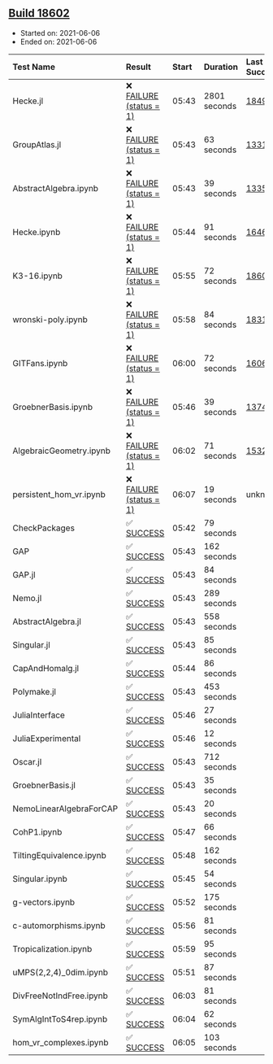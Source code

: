 ## [Build 18602](https://oscarci.mathematik.uni-kl.de/job/oscar/18602/)

* Started on: 2021-06-06
* Ended on: 2021-06-06

| Test Name    | Result | Start | Duration | Last Success | First Failure |
|:-------------|:-------|:------|:---------|:-------------|:--------------|
| Hecke.jl | ❌ [FAILURE (status = 1)](https://oscarci.mathematik.uni-kl.de/job/oscar/18602/artifact/logs/build-18602/Hecke.jl.log) | 05:43 | 2801 seconds | [18490](https://oscarci.mathematik.uni-kl.de/job/oscar/18490/) | [18491](https://oscarci.mathematik.uni-kl.de/job/oscar/18491/) |
| GroupAtlas.jl | ❌ [FAILURE (status = 1)](https://oscarci.mathematik.uni-kl.de/job/oscar/18602/artifact/logs/build-18602/GroupAtlas.jl.log) | 05:43 | 63 seconds | [13311](https://oscarci.mathematik.uni-kl.de/job/oscar/13311/) | [13312](https://oscarci.mathematik.uni-kl.de/job/oscar/13312/) |
| AbstractAlgebra.ipynb | ❌ [FAILURE (status = 1)](https://oscarci.mathematik.uni-kl.de/job/oscar/18602/artifact/logs/build-18602/AbstractAlgebra.ipynb.log) | 05:43 | 39 seconds | [13355](https://oscarci.mathematik.uni-kl.de/job/oscar/13355/) | [13356](https://oscarci.mathematik.uni-kl.de/job/oscar/13356/) |
| Hecke.ipynb | ❌ [FAILURE (status = 1)](https://oscarci.mathematik.uni-kl.de/job/oscar/18602/artifact/logs/build-18602/Hecke.ipynb.log) | 05:44 | 91 seconds | [16463](https://oscarci.mathematik.uni-kl.de/job/oscar/16463/) | [16464](https://oscarci.mathematik.uni-kl.de/job/oscar/16464/) |
| K3-16.ipynb | ❌ [FAILURE (status = 1)](https://oscarci.mathematik.uni-kl.de/job/oscar/18602/artifact/logs/build-18602/K3-16.ipynb.log) | 05:55 | 72 seconds | [18601](https://oscarci.mathematik.uni-kl.de/job/oscar/18601/) | [18602](https://oscarci.mathematik.uni-kl.de/job/oscar/18602/) |
| wronski-poly.ipynb | ❌ [FAILURE (status = 1)](https://oscarci.mathematik.uni-kl.de/job/oscar/18602/artifact/logs/build-18602/wronski-poly.ipynb.log) | 05:58 | 84 seconds | [18314](https://oscarci.mathematik.uni-kl.de/job/oscar/18314/) | [18315](https://oscarci.mathematik.uni-kl.de/job/oscar/18315/) |
| GITFans.ipynb | ❌ [FAILURE (status = 1)](https://oscarci.mathematik.uni-kl.de/job/oscar/18602/artifact/logs/build-18602/GITFans.ipynb.log) | 06:00 | 72 seconds | [16068](https://oscarci.mathematik.uni-kl.de/job/oscar/16068/) | [16069](https://oscarci.mathematik.uni-kl.de/job/oscar/16069/) |
| GroebnerBasis.ipynb | ❌ [FAILURE (status = 1)](https://oscarci.mathematik.uni-kl.de/job/oscar/18602/artifact/logs/build-18602/GroebnerBasis.ipynb.log) | 05:46 | 39 seconds | [13748](https://oscarci.mathematik.uni-kl.de/job/oscar/13748/) | [13749](https://oscarci.mathematik.uni-kl.de/job/oscar/13749/) |
| AlgebraicGeometry.ipynb | ❌ [FAILURE (status = 1)](https://oscarci.mathematik.uni-kl.de/job/oscar/18602/artifact/logs/build-18602/AlgebraicGeometry.ipynb.log) | 06:02 | 71 seconds | [15322](https://oscarci.mathematik.uni-kl.de/job/oscar/15322/) | [15323](https://oscarci.mathematik.uni-kl.de/job/oscar/15323/) |
| persistent_hom_vr.ipynb | ❌ [FAILURE (status = 1)](https://oscarci.mathematik.uni-kl.de/job/oscar/18602/artifact/logs/build-18602/persistent_hom_vr.ipynb.log) | 06:07 | 19 seconds | unknown | unknown |
| CheckPackages | ✅ [SUCCESS](https://oscarci.mathematik.uni-kl.de/job/oscar/18602/artifact/logs/build-18602/CheckPackages.log) | 05:42 | 79 seconds |  |  |
| GAP | ✅ [SUCCESS](https://oscarci.mathematik.uni-kl.de/job/oscar/18602/artifact/logs/build-18602/GAP.log) | 05:43 | 162 seconds |  |  |
| GAP.jl | ✅ [SUCCESS](https://oscarci.mathematik.uni-kl.de/job/oscar/18602/artifact/logs/build-18602/GAP.jl.log) | 05:43 | 84 seconds |  |  |
| Nemo.jl | ✅ [SUCCESS](https://oscarci.mathematik.uni-kl.de/job/oscar/18602/artifact/logs/build-18602/Nemo.jl.log) | 05:43 | 289 seconds |  |  |
| AbstractAlgebra.jl | ✅ [SUCCESS](https://oscarci.mathematik.uni-kl.de/job/oscar/18602/artifact/logs/build-18602/AbstractAlgebra.jl.log) | 05:43 | 558 seconds |  |  |
| Singular.jl | ✅ [SUCCESS](https://oscarci.mathematik.uni-kl.de/job/oscar/18602/artifact/logs/build-18602/Singular.jl.log) | 05:43 | 85 seconds |  |  |
| CapAndHomalg.jl | ✅ [SUCCESS](https://oscarci.mathematik.uni-kl.de/job/oscar/18602/artifact/logs/build-18602/CapAndHomalg.jl.log) | 05:44 | 86 seconds |  |  |
| Polymake.jl | ✅ [SUCCESS](https://oscarci.mathematik.uni-kl.de/job/oscar/18602/artifact/logs/build-18602/Polymake.jl.log) | 05:43 | 453 seconds |  |  |
| JuliaInterface | ✅ [SUCCESS](https://oscarci.mathematik.uni-kl.de/job/oscar/18602/artifact/logs/build-18602/JuliaInterface.log) | 05:46 | 27 seconds |  |  |
| JuliaExperimental | ✅ [SUCCESS](https://oscarci.mathematik.uni-kl.de/job/oscar/18602/artifact/logs/build-18602/JuliaExperimental.log) | 05:46 | 12 seconds |  |  |
| Oscar.jl | ✅ [SUCCESS](https://oscarci.mathematik.uni-kl.de/job/oscar/18602/artifact/logs/build-18602/Oscar.jl.log) | 05:43 | 712 seconds |  |  |
| GroebnerBasis.jl | ✅ [SUCCESS](https://oscarci.mathematik.uni-kl.de/job/oscar/18602/artifact/logs/build-18602/GroebnerBasis.jl.log) | 05:43 | 35 seconds |  |  |
| NemoLinearAlgebraForCAP | ✅ [SUCCESS](https://oscarci.mathematik.uni-kl.de/job/oscar/18602/artifact/logs/build-18602/NemoLinearAlgebraForCAP.log) | 05:43 | 20 seconds |  |  |
| CohP1.ipynb | ✅ [SUCCESS](https://oscarci.mathematik.uni-kl.de/job/oscar/18602/artifact/logs/build-18602/CohP1.ipynb.log) | 05:47 | 66 seconds |  |  |
| TiltingEquivalence.ipynb | ✅ [SUCCESS](https://oscarci.mathematik.uni-kl.de/job/oscar/18602/artifact/logs/build-18602/TiltingEquivalence.ipynb.log) | 05:48 | 162 seconds |  |  |
| Singular.ipynb | ✅ [SUCCESS](https://oscarci.mathematik.uni-kl.de/job/oscar/18602/artifact/logs/build-18602/Singular.ipynb.log) | 05:45 | 54 seconds |  |  |
| g-vectors.ipynb | ✅ [SUCCESS](https://oscarci.mathematik.uni-kl.de/job/oscar/18602/artifact/logs/build-18602/g-vectors.ipynb.log) | 05:52 | 175 seconds |  |  |
| c-automorphisms.ipynb | ✅ [SUCCESS](https://oscarci.mathematik.uni-kl.de/job/oscar/18602/artifact/logs/build-18602/c-automorphisms.ipynb.log) | 05:56 | 81 seconds |  |  |
| Tropicalization.ipynb | ✅ [SUCCESS](https://oscarci.mathematik.uni-kl.de/job/oscar/18602/artifact/logs/build-18602/Tropicalization.ipynb.log) | 05:59 | 95 seconds |  |  |
| uMPS(2,2,4)_0dim.ipynb | ✅ [SUCCESS](https://oscarci.mathematik.uni-kl.de/job/oscar/18602/artifact/logs/build-18602/uMPS-2-2-4-_0dim.ipynb.log) | 05:51 | 87 seconds |  |  |
| DivFreeNotIndFree.ipynb | ✅ [SUCCESS](https://oscarci.mathematik.uni-kl.de/job/oscar/18602/artifact/logs/build-18602/DivFreeNotIndFree.ipynb.log) | 06:03 | 81 seconds |  |  |
| SymAlgIntToS4rep.ipynb | ✅ [SUCCESS](https://oscarci.mathematik.uni-kl.de/job/oscar/18602/artifact/logs/build-18602/SymAlgIntToS4rep.ipynb.log) | 06:04 | 62 seconds |  |  |
| hom_vr_complexes.ipynb | ✅ [SUCCESS](https://oscarci.mathematik.uni-kl.de/job/oscar/18602/artifact/logs/build-18602/hom_vr_complexes.ipynb.log) | 06:05 | 103 seconds |  |  |
